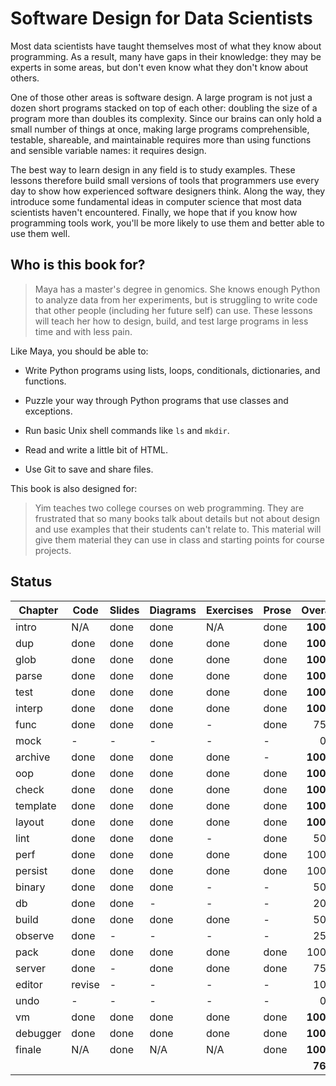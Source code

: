 # Software Design for Data Scientists

Most data scientists have taught themselves most of what they know
about programming.  As a result, many have gaps in their knowledge:
they may be experts in some areas, but don't even know what they don't
know about others.

One of those other areas is software design.  A large program is not
just a dozen short programs stacked on top of each other: doubling the
size of a program more than doubles its complexity.  Since our brains
can only hold a small number of things at once, making large programs
comprehensible, testable, shareable, and maintainable requires more
than using functions and sensible variable names: it requires design.

The best way to learn design in any field is to study examples.  These
lessons therefore build small versions of tools that programmers use
every day to show how experienced software designers think.  Along the
way, they introduce some fundamental ideas in computer science that
most data scientists haven't encountered.  Finally, we hope that if
you know how programming tools work, you'll be more likely to use them
and better able to use them well.

## Who is this book for?

> Maya has a master's degree in genomics.  She knows enough Python to
> analyze data from her experiments, but is struggling to write code
> that other people (including her future self) can use.  These
> lessons will teach her how to design, build, and test large programs
> in less time and with less pain.

Like Maya, you should be able to:

-   Write Python programs using lists, loops, conditionals, dictionaries, and functions.

-   Puzzle your way through Python programs that use classes and exceptions.

-   Run basic Unix shell commands like `ls` and `mkdir`.

-   Read and write a little bit of HTML.

-   Use Git to save and share files.

This book is also designed for:

> Yim teaches two college courses on web programming.  They are
> frustrated that so many books talk about details but not about
> design and use examples that their students can't relate to.  This
> material will give them material they can use in class and starting
> points for course projects.

## Status

| Chapter   | Code   | Slides | Diagrams | Exercises | Prose  | Overall  |
| --------- | ------ | ------ | -------- | --------- | ------ | -------: |
| intro     | N/A    | done   | done     | N/A       | done   | **100%** |
| dup       | done   | done   | done     | done      | done   | **100%** |
| glob      | done   | done   | done     | done      | done   | **100%** |
| parse     | done   | done   | done     | done      | done   | **100%** |
| test      | done   | done   | done     | done      | done   | **100%** |
| interp    | done   | done   | done     | done      | done   | **100%** |
| func      | done   | done   | done     | -         | done   |  75%     |
| mock      | -      | -      | -        | -         | -      |   0%     |
| archive   | done   | done   | done     | done      | -      | **100%** |
| oop       | done   | done   | done     | done      | done   | **100%** |
| check     | done   | done   | done     | done      | done   | **100%** |
| template  | done   | done   | done     | done      | done   | **100%** |
| layout    | done   | done   | done     | done      | done   | **100%** |
| lint      | done   | done   | done     | -         | done   |  50%     |
| perf      | done   | done   | done     | done      | done   | 100%     |
| persist   | done   | done   | done     | done      | done   | 100%     |
| binary    | done   | done   | done     | -         | -      |  50%     |
| db        | done   | done   | -        | -         | -      |  20%     |
| build     | done   | done   | done     | done      | -      |  50%     |
| observe   | done   | -      | -        | -         | -      |  25%     |
| pack      | done   | done   | done     | done      | done   | 100%     |
| server    | done   | -      | done     | done      | done   |  75%     |
| editor    | revise | -      | -        | -         | -      |  10%     |
| undo      | -      | -      | -        | -         | -      |   0%     |
| vm        | done   | done   | done     | done      | done   | **100%** |
| debugger  | done   | done   | done     | done      | done   | **100%** |
| finale    | N/A    | done   | N/A      | N/A       | done   | **100%** |
|           |        |        |          |           |        | **76%**  |
